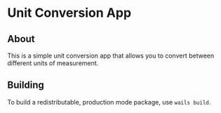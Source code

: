 # Unit Conversion App

## About

This is a simple unit conversion app that allows you to convert between different units of measurement.

## Building

To build a redistributable, production mode package, use `wails build`.
